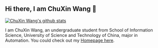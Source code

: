 ## Hi there, I am ChuXin Wang 👋
[![ChuXin Wang's github stats](https://github-readme-stats.vercel.app/api?username=Chuxwa)](https://github.com/anuraghazra/github-readme-stats)

I am ChuXin Wang, an undergraduate student from School of Information Science, University of Science and Technology of China, major in Automation. You could check out my [Homepage here](http://home.ustc.edu.cn/~wcx0602).

<!--
**ChuXin Wang/Chuxwa** is a ✨ _special_ ✨ repository because its `README.md` (this file) appears on your GitHub profile.

Here are some ideas to get you started:

- 🔭 I’m currently working on ...
- 🌱 I’m currently learning ...
- 👯 I’m looking to collaborate on ...
- 🤔 I’m looking for help with ...
- 💬 Ask me about ...
- 📫 How to reach me: ...
- 😄 Pronouns: ...
- ⚡ Fun fact: ...
-->
